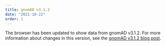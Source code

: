 ```yaml
---
title: gnomAD v3.1.2
date: "2021-10-22"
order: 1
---
```


The browser has been updated to show data from gnomAD v3.1.2. For more information about changes in this version, see the [gnomAD v3.1.2 blog post](/2021-10-gnomad-v3-1-2-minor-release/).

<!-- end_excerpt -->
